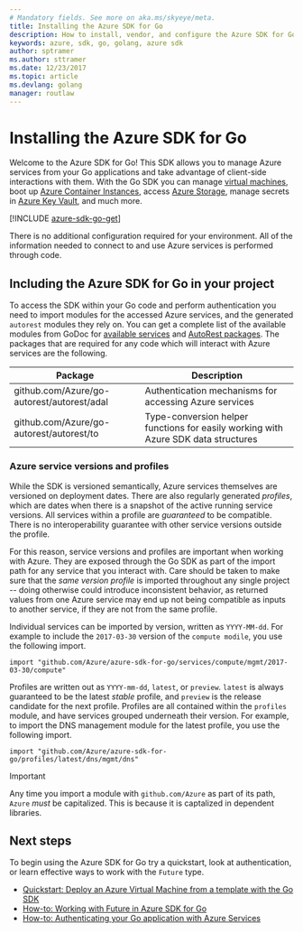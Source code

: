 ```yaml
---
# Mandatory fields. See more on aka.ms/skyeye/meta.
title: Installing the Azure SDK for Go
description: How to install, vendor, and configure the Azure SDK for Go.
keywords: azure, sdk, go, golang, azure sdk
author: sptramer
ms.author: sttramer
ms.date: 12/23/2017
ms.topic: article
ms.devlang: golang
manager: routlaw
---
```


# Installing the Azure SDK for Go

Welcome to the Azure SDK for Go! This SDK allows you to manage Azure services from your Go applications and take advantage of client-side interactions with them. With the Go SDK you can manage [virtual machines](https://azure.microsoft.com/en-us/services/virtual-machines/), boot up [Azure Container Instances](https://azure.microsoft.com/en-us/services/container-instances/), access [Azure Storage](https://azure.microsoft.com/en-us/services/storage/), manage secrets in [Azure Key Vault](https://azure.microsoft.com/en-us/services/key-vault/), and much more.

[!INCLUDE [azure-sdk-go-get](includes/azure-sdk-go-get.md)]

There is no additional configuration required for your environment. All of the information needed to connect to and use Azure services 
is performed through code.

## Including the Azure SDK for Go in your project

To access the SDK within your Go code and perform authentication you need to import modules for the accessed Azure services,
and the generated `autorest` modules they rely on. You can get a complete list of the available modules from GoDoc for 
[available services](https://godoc.org/github.com/Azure/azure-sdk-for-go) and 
[AutoRest packages](https://godoc.org/github.com/Azure/go-autorest). The packages that are required for any code which
will interact with Azure services are the following.

| Package | Description |
|---------|-------------|
| github.com/Azure/go-autorest/autorest/adal | Authentication mechanisms for accessing Azure services |
| github.com/Azure/go-autorest/autorest/to | Type-conversion helper functions for easily working with Azure SDK data structures |

### Azure service versions and profiles

While the SDK is versioned semantically, Azure services themselves are versioned on deployment dates. There are also regularly generated
_profiles_, which are dates when there is a snapshot of the active running service versions. All services within a profile are _guaranteed_ to be compatible. There is no interoperability guarantee with other service versions outside the profile.

For this reason, service versions and profiles are important when working with Azure. They are exposed through the Go SDK as part of the
import path for any service that you interact with. Care should be taken to make sure that the _same version profile_ is imported
throughout any single project -- doing otherwise could introduce inconsistent behavior, as returned values from one Azure service
may end up not being compatible as inputs to another service, if they are not from the same profile.

Individual services can be imported by version, written as `YYYY-MM-dd`. For example to include the `2017-03-30` version of the `compute modile`, you use the following import.

```golang
import "github.com/Azure/azure-sdk-for-go/services/compute/mgmt/2017-03-30/compute"
```

Profiles are written out as `YYYY-mm-dd`, `latest`, or `preview`. `latest` is always guaranteed to be the latest _stable_ profile, and `preview` is the release candidate for the next profile. Profiles are all contained within the `profiles` module, and have services grouped underneath their version. For example, to import the DNS management module for the latest profile,
you use the following import.

```golang
import "github.com/Azure/azure-sdk-for-go/profiles/latest/dns/mgmt/dns"
```

> [!IMPORTANT]
> Any time you import a module with `github.com/Azure` as part of its path, `Azure` _must_ be capitalized. This is because it is captalized in dependent libraries.

## Next steps

To begin using the Azure SDK for Go try a quickstart, look at authentication, or learn effective
ways to work with the `Future` type.

* [Quickstart: Deploy an Azure Virtual Machine from a template with the Go SDK](azure-sdk-go-qs-vm.md)
* [How-to: Working with Future in Azure SDK for Go](azure-sdk-go-future.md)
* [How-to: Authenticating your Go application with Azure Services](azure-sdk-go-auth.md)
